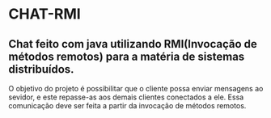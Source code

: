 <h1>CHAT-RMI</h1>

<h2>Chat feito com java utilizando RMI(Invocação de métodos remotos) para a matéria de sistemas distribuídos.</h2>

<p>
  O objetivo do projeto é possibilitar que o cliente possa enviar mensagens ao sevidor, e este repasse-as aos
  demais clientes conectados a ele. Essa comunicação deve ser feita a partir da invocação de métodos remotos.
</p>

